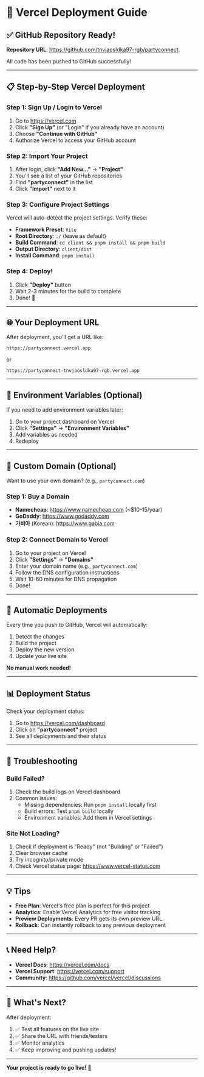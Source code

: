 # 🚀 Vercel Deployment Guide

## ✅ GitHub Repository Ready!

**Repository URL**: https://github.com/tnvjaosldka97-rgb/partyconnect

All code has been pushed to GitHub successfully!

---

## 📋 Step-by-Step Vercel Deployment

### Step 1: Sign Up / Login to Vercel

1. Go to https://vercel.com
2. Click **"Sign Up"** (or "Login" if you already have an account)
3. Choose **"Continue with GitHub"**
4. Authorize Vercel to access your GitHub account

### Step 2: Import Your Project

1. After login, click **"Add New..."** → **"Project"**
2. You'll see a list of your GitHub repositories
3. Find **"partyconnect"** in the list
4. Click **"Import"** next to it

### Step 3: Configure Project Settings

Vercel will auto-detect the project settings. Verify these:

- **Framework Preset**: `Vite`
- **Root Directory**: `./` (leave as default)
- **Build Command**: `cd client && pnpm install && pnpm build`
- **Output Directory**: `client/dist`
- **Install Command**: `pnpm install`

### Step 4: Deploy!

1. Click **"Deploy"** button
2. Wait 2-3 minutes for the build to complete
3. Done! 🎉

---

## 🌐 Your Deployment URL

After deployment, you'll get a URL like:

```
https://partyconnect.vercel.app
```

or

```
https://partyconnect-tnvjaosldka97-rgb.vercel.app
```

---

## 🔧 Environment Variables (Optional)

If you need to add environment variables later:

1. Go to your project dashboard on Vercel
2. Click **"Settings"** → **"Environment Variables"**
3. Add variables as needed
4. Redeploy

---

## 🎯 Custom Domain (Optional)

Want to use your own domain? (e.g., `partyconnect.com`)

### Step 1: Buy a Domain

- **Namecheap**: https://www.namecheap.com (~$10-15/year)
- **GoDaddy**: https://www.godaddy.com
- **가비아** (Korean): https://www.gabia.com

### Step 2: Connect Domain to Vercel

1. Go to your project on Vercel
2. Click **"Settings"** → **"Domains"**
3. Enter your domain name (e.g., `partyconnect.com`)
4. Follow the DNS configuration instructions
5. Wait 10-60 minutes for DNS propagation
6. Done!

---

## 🔄 Automatic Deployments

Every time you push to GitHub, Vercel will automatically:

1. Detect the changes
2. Build the project
3. Deploy the new version
4. Update your live site

**No manual work needed!**

---

## 📊 Deployment Status

Check your deployment status:

1. Go to https://vercel.com/dashboard
2. Click on **"partyconnect"** project
3. See all deployments and their status

---

## 🐛 Troubleshooting

### Build Failed?

1. Check the build logs on Vercel dashboard
2. Common issues:
   - Missing dependencies: Run `pnpm install` locally first
   - Build errors: Test `pnpm build` locally
   - Environment variables: Add them in Vercel settings

### Site Not Loading?

1. Check if deployment is "Ready" (not "Building" or "Failed")
2. Clear browser cache
3. Try incognito/private mode
4. Check Vercel status page: https://www.vercel-status.com

---

## 💡 Tips

- **Free Plan**: Vercel's free plan is perfect for this project
- **Analytics**: Enable Vercel Analytics for free visitor tracking
- **Preview Deployments**: Every PR gets its own preview URL
- **Rollback**: Can instantly rollback to any previous deployment

---

## 📞 Need Help?

- **Vercel Docs**: https://vercel.com/docs
- **Vercel Support**: https://vercel.com/support
- **Community**: https://github.com/vercel/vercel/discussions

---

## 🎉 What's Next?

After deployment:

1. ✅ Test all features on the live site
2. ✅ Share the URL with friends/testers
3. ✅ Monitor analytics
4. ✅ Keep improving and pushing updates!

---

**Your project is ready to go live!** 🚀

